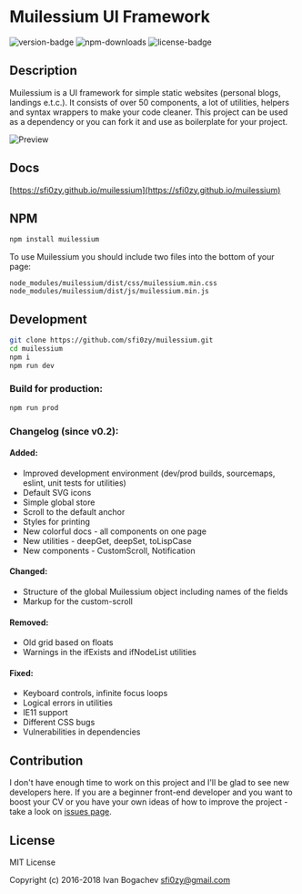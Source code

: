 # Muilessium UI Framework
![version-badge](https://img.shields.io/npm/v/muilessium.svg?style=flat-square&colorB=00b5d6) ![npm-downloads](https://img.shields.io/npm/dt/muilessium.svg?style=flat-square&colorB=00b5d6) ![license-badge](https://img.shields.io/badge/dynamic/json.svg?style=flat-square&label=license&colorB=00b5d6&prefix=&suffix=&query=license&uri=https://raw.githubusercontent.com/sfi0zy/muilessium/master/package.json)

## Description
Muilessium is a UI framework for simple static websites (personal blogs, landings e.t.c.). It consists of over 50 components, a lot of utilities, helpers and syntax wrappers to make your code cleaner. This project can be used as a dependency or you can fork it and use as boilerplate for your project.

![Preview](https://sfi0zy.github.io/images/456b9f3f6080a9056a34ce74872af98a.jpg)


## Docs
[https://sfi0zy.github.io/muilessium](https://sfi0zy.github.io/muilessium)

## NPM
```sh
npm install muilessium
```

To use Muilessium you should include two files into the bottom of your page:

```
node_modules/muilessium/dist/css/muilessium.min.css
node_modules/muilessium/dist/js/muilessium.min.js
```

## Development
```sh
git clone https://github.com/sfi0zy/muilessium.git
cd muilessium
npm i
npm run dev
```
### Build for production:
```sh
npm run prod
```

### Changelog (since v0.2):
#### Added:
 - Improved development environment (dev/prod builds, sourcemaps, eslint, unit tests for utilities)
 - Default SVG icons
 - Simple global store
 - Scroll to the default anchor
 - Styles for printing
 - New colorful docs - all components on one page
 - New utilities - deepGet, deepSet, toLispCase
 - New components - CustomScroll, Notification
#### Changed:
 - Structure of the global Muilessium object including names of the fields
 - Markup for the custom-scroll
#### Removed:
 - Old grid based on floats
 - Warnings in the ifExists and ifNodeList utilities
#### Fixed:
 - Keyboard controls, infinite focus loops
 - Logical errors in utilities
 - IE11 support
 - Different CSS bugs
 - Vulnerabilities in dependencies

## Contribution
I don't have enough time to work on this project and I'll be glad to see new developers here. If you are a beginner front-end developer and you want to boost your CV or you have your own ideas of how to improve the project - take a look on [issues page](https://github.com/sfi0zy/muilessium/issues).

## License
MIT License

Copyright (c) 2016-2018 Ivan Bogachev <sfi0zy@gmail.com>

